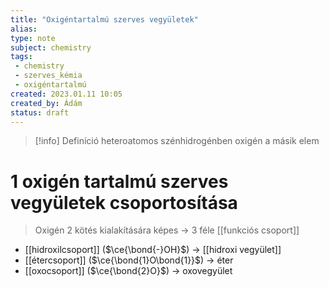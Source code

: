```yaml
---
title: "Oxigéntartalmú szerves vegyületek"
alias: 
type: note
subject: chemistry
tags:
 - chemistry
 - szerves_kémia
 - oxigéntartalmú
created: 2023.01.11 10:05
created_by: Ádám
status: draft
---
```

>[!info] Definíció
>heteroatomos szénhidrogénben oxigén a másik elem

# 1 oxigén tartalmú szerves vegyületek csoportosítása
> Oxigén 2 kötés kialakítására képes → 3 féle [[funkciós csoport]]
- [[hidroxilcsoport]] ($\ce{\bond{-}OH}$) → [[hidroxi vegyület]]
- [[étercsoport]] ($\ce{\bond{1}O\bond{1}}$) → éter
- [[oxocsoport]] ($\ce{\bond{2}O}$) → oxovegyület
  

